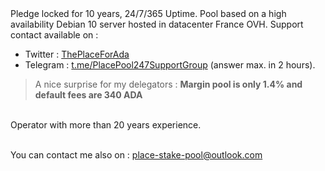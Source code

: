 <html>
<body>
Pledge locked for 10 years, 24/7/365 Uptime. Pool based on a high availability Debian 10 server hosted in datacenter France OVH. 
Support contact available on :
<ul>
<li>Twitter : <a href="https://twitter.com/ThePlaceForAda">ThePlaceForAda</a></li>
<li>Telegram : <a href="https://t.me/PlacePool247SupportGroup">t.me/PlacePool247SupportGroup</a> (answer max. in 2 hours).</li>
</ul>
  <blockquote>A nice surprise for my delegators : <b>Margin pool is only 1.4% and default fees are 340 ADA</b></blockquote>
<br>Operator with more than 20 years experience.<br>
<br>
<p>You can contact me also on : <a href="mailto:place-stake-pool@outlook.com">place-stake-pool@outlook.com</a></p>
</body>
</html>
